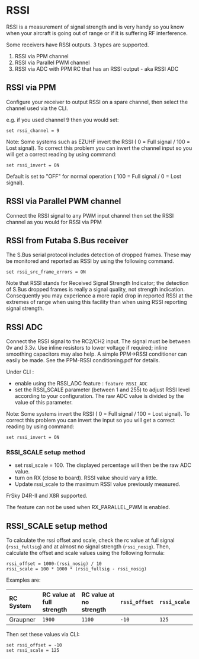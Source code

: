 # RSSI

RSSI is a measurement of signal strength and is very handy so you know when your aircraft is going out of range or if it is suffering RF interference.

Some receivers have RSSI outputs. 3 types are supported.

1. RSSI via PPM channel
1. RSSI via Parallel PWM channel
1. RSSI via ADC with PPM RC that has an RSSI output - aka RSSI ADC

## RSSI via PPM

Configure your receiver to output RSSI on a spare channel, then select the channel used via the CLI.

e.g. if you used channel 9 then you would set:

```
set rssi_channel = 9
```
Note: Some systems such as EZUHF invert the RSSI ( 0 = Full signal / 100 = Lost signal). To correct this problem you can invert the channel input so you will get a correct reading by using command:

```
set rssi_invert = ON
```
Default is set to "OFF" for normal operation ( 100 = Full signal / 0 = Lost signal).

## RSSI via Parallel PWM channel

Connect the RSSI signal to any PWM input channel then set the RSSI channel as you would for RSSI via PPM

## RSSI from Futaba S.Bus receiver

The S.Bus serial protocol includes detection of dropped frames. These may be monitored and reported as RSSI by using the following command.

```
set rssi_src_frame_errors = ON
```

Note that RSSI stands for Received Signal Strength Indicator; the detection of S.Bus dropped frames is really a signal quality, not strength indication. Consequently you may experience a more rapid drop in reported RSSI at the extremes of range when using this facility than when using RSSI reporting signal strength.

## RSSI ADC

Connect the RSSI signal to the RC2/CH2 input. The signal must be between 0v and 3.3v.
Use inline resistors to lower voltage if required; inline smoothing capacitors may also help.
A simple PPM->RSSI conditioner can easily be made. See the  PPM-RSSI conditioning.pdf  for details.

Under CLI :
- enable using the RSSI_ADC feature  :  `feature RSSI_ADC`
- set the RSSI_SCALE parameter (between 1 and 255) to adjust RSSI level according to your configuration. The raw ADC value is divided by the value of this parameter.

Note: Some systems invert the RSSI ( 0 = Full signal / 100 = Lost signal). To correct this problem you can invert the input so you will get a correct reading by using command:

```
set rssi_invert = ON
```

### RSSI_SCALE setup method

- set rssi_scale = 100. The displayed percentage will then be the raw ADC value.
- turn on RX (close to board). RSSI value should vary a little.
- Update rssi_scale to the maximum RSSI value previously measured.

FrSky D4R-II and X8R supported.

The feature can not be used when RX_PARALLEL_PWM is enabled.


## RSSI_SCALE setup method

To calculate the rssi offset and scale, check the rc value at full signal (`rssi_fullsig`) and at almost no signal strength (`rssi_nosig`).
Then, calculate the offset and scale values using the following formula:

```
rssi_offset = 1000-(rssi_nosig) / 10
rssi_scale = 100 * 1000 * (rssi_fullsig - rssi_nosig)
```

Examples are:

| RC System | RC value at full strength | RC value at no strength | `rssi_offset` | `rssi_scale` |
|:----------|:--------------------------|:------------------------|:--------------|:-------------|
| Graupner  | `1900`                    | `1100`                  | `-10`         | `125`        |

Then set these values via CLI:
```
set rssi_offset = -10
set rssi_scale = 125
```
